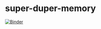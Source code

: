 # super-duper-memory

[![Binder](https://mybinder.org/badge_logo.svg)](https://mybinder.org/v2/gh/dbrunton/super-duper-memory/master)
